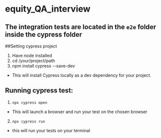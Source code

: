 # equity_QA_interview
## The integration tests are located in the `e2e` folder inside the cypress folder

##Setting cypress project

1. Have node installed
2. cd /your/project/path
3. npm install cypress --save-dev
- This will install Cypress locally as a dev dependency for your project.

## Running cypress test:
1. `npx cypress open` 
- This will launch a browser and run your test on the chosen browser
2. `npx cypress run`
- this will run your tests on your terminal
